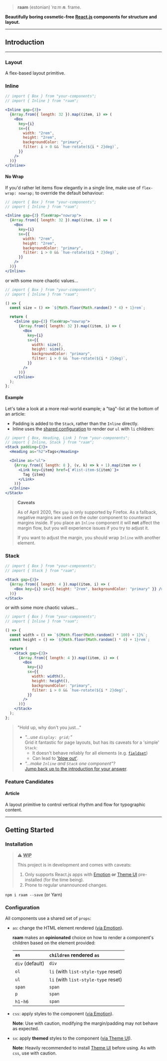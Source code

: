 > **raam** (estonian) ˈrɑːm _**n**._ frame.

**Beautifully boring cosmetic-free [React.js][reactjs] components for structure and layout.**

---

## Introduction

---

### Layout

A flex-based layout primitive.

### Inline

```jsx live=true
// import { Box } from "your-components";
// import { Inline } from "raam";

<Inline gap={3}>
  {Array.from({ length: 32 }).map((item, i) => (
    <Box
      key={i}
      sx={{
        width: "2rem",
        height: "2rem",
        backgroundColor: "primary",
        filter: i > 0 && `hue-rotate(${i * 2}deg)`,
      }}
    />
  ))}
</Inline>
```

#### No Wrap

If you'd rather let items flow elegantly in a single line, make use of `flex-wrap: nowrap;` to override the default behaviour:

```jsx live=true
// import { Box } from "your-components";
// import { Inline } from "raam";

<Inline gap={3} flexWrap="nowrap">
  {Array.from({ length: 32 }).map((item, i) => (
    <Box
      key={i}
      sx={{
        width: "2rem",
        height: "2rem",
        backgroundColor: "primary",
        filter: i > 0 && `hue-rotate(${i * 2}deg)`,
      }}
    />
  ))}
</Inline>
```

or with some more chaotic values…

```jsx live=true
// import { Box } from "your-components";
// import { Inline } from "raam";

() => {
  const size = () => `${Math.floor(Math.random() * 4) + 1}rem`;

  return (
    <Inline gap={3} flexWrap="nowrap">
      {Array.from({ length: 32 }).map((item, i) => (
        <Box
          key={i}
          sx={{
            width: size(),
            height: size(),
            backgroundColor: "primary",
            filter: i > 0 && `hue-rotate(${i * 2}deg)`,
          }}
        />
      ))}
    </Inline>
  );
};
```

#### Example

Let's take a look at a more real-world example; a "tag"-list at the bottom of an article:

- Padding is added to the `Stack`, rather than the `Inline` directly.
- Inline uses the [shared configuration](#configuration) to render our `ul` with `li` children:

```jsx live=true
// import { Box, Heading, Link } from "your-components";
// import { Inline, Stack } from "raam";
<Stack padding={3}>
  <Heading as="h2">Tags</Heading>

  <Inline as="ul">
    {Array.from({ length: 8 }, (v, k) => k + 1).map(item => (
      <Link key={item} href={`#list-item-${item}`}>
        Tag {item}
      </Link>
    ))}
  </Inline>
</Stack>
```

> **Caveats**
>
> As of April 2020, flex `gap` is only supported by Firefox. As a fallback,
> negative margins are used on the outer component to counteract margins inside.
> If you place an `Inline` component it will **not** affect the margin flow, but
> you will experience issues if you try to adjust it.
>
> If you want to adjust the margin, you should wrap `Inline` with another
> element.

### Stack

```jsx live=true
// import { Box } from "your-components";
// import { Stack } from "raam";

<Stack gap={3}>
  {Array.from({ length: 4 }).map((item, i) => (
    <Box key={i} sx={{ height: "2rem", backgroundColor: "primary" }} />
  ))}
</Stack>
```

or with some more chaotic values…

```jsx live=true
// import { Box } from "your-components";
// import { Inline } from "raam";

() => {
  const width = () => `${Math.floor(Math.random() * 100) + 1}%`;
  const height = () => `${Math.floor(Math.random() * 4) + 1}rem`;

  return (
    <Stack gap={3}>
      {Array.from({ length: 4 }).map((item, i) => (
        <Box
          key={i}
          sx={{
            width: width(),
            height: height(),
            backgroundColor: "primary",
            filter: i > 0 && `hue-rotate(${i * 2}deg)`,
          }}
        />
      ))}
    </Stack>
  );
};
```

> "Hold up, why don't you just…"
>
> - _"…use `display: grid;`"_  
>   Grid it fantastic for page layouts, but has its caveats for a 'simple' `Stack`:
>   - It doesn't behave reliably for all elements (e.g. [`fieldset`](https://bugs.chromium.org/p/chromium/issues/detail?id=854565))
>   - Can lead to ['blow out'](https://css-tricks.com/preventing-a-grid-blowout/).
> - _"…make `Inline` and `Stack` one component"?_  
>   [Jump back up to the introduction for your answer](#introduction).

### Feature Candidates

#### Article

A layout primitive to control vertical rhythm and flow for typographic content.

---

## Getting Started

### Installation

> **⚠ <abbr title="Work in Progress">WIP</abbr>**
>
> This project is in development and comes with caveats:
>
> 1. Only supports React.js apps with [Emotion][emotion] **or** [Theme UI][theme-ui] pre-installed (for the time being).
> 2. Prone to regular unannounced changes.

`npm i raam --save` (or Yarn)

[reactjs]: https://reactjs.org
[theme-ui]: https://theme-ui.com/

### Configuration

All components use a shared set of `props`:

- `as`: change the HTML element rendered ([via Emotion](https://emotion.sh/docs/styled#as-prop)).

  **raam** makes an **opinionated** choice on how to render a
  component's children based on the element provided:

  | `as`            | `children` rendered `as`            |
  | :-------------- | :---------------------------------- |
  | `div` (default) | `div`                               |
  | `ol`            | `li` (with `list-style-type` reset) |
  | `ul`            | `li` (with `list-style-type` reset) |
  | `span`          | `span`                              |
  | `p`             | `span`                              |
  | `h1`-`h6`       | `span`                              |

- `css`: apply styles to the component ([via Emotion](https://emotion.sh/docs/css-prop)).

  **Note**: Use with caution, modifying the margin/padding may not behave as expected.

- `sx`: apply **themed** styles to the component ([via Theme UI](https://theme-ui.com/sx-prop/)).

  **Note**: Heavily recommended to install [Theme UI][theme-ui] before using. As with `css`, use with caution.

[emotion]: https://emotion.sh/
[reactjs]: https://reactjs.org
[theme-ui]: https://theme-ui.com/
